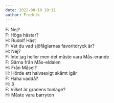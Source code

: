 ```yaml
---
date: 2022-08-10 10:11
author: Fredrik
---
```

F: Nej?   
F: Höga hästar?   
H: Rudolf Häst   
F: Vet du vad sjöfåglarnas favoritdryck är?   
H: Nej?   
F: Inte jag heller men det måste vara Mås-erande   
F: Gärna från Mås-eldalen   
H: Från Måsel?   
H: Hörde ett halvsexigt skämt igår   
F: Haha vaddå?   
H: 3   
F: Vilket är granens tonläge?   
H: Måste vara barryton   
